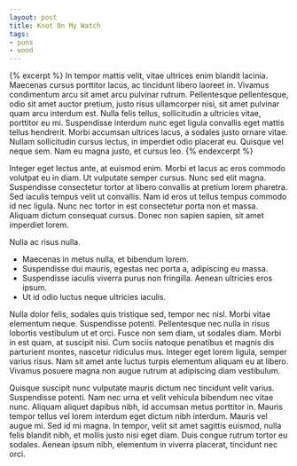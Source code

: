 ```yaml
---
layout: post
title: Knot On My Watch
tags:
- puns
- wood
---
```


{% excerpt %}
In tempor mattis velit, vitae ultrices enim blandit lacinia. Maecenas cursus porttitor lacus, ac tincidunt libero laoreet in. Vivamus condimentum arcu sit amet arcu pulvinar rutrum. Pellentesque pellentesque, odio sit amet auctor pretium, justo risus ullamcorper nisi, sit amet pulvinar quam arcu interdum est. Nulla felis tellus, sollicitudin a ultricies vitae, porttitor eu mi. Suspendisse interdum nunc eget ligula convallis eget mattis tellus hendrerit. Morbi accumsan ultrices lacus, a sodales justo ornare vitae. Nullam sollicitudin cursus lectus, in imperdiet odio placerat eu. Quisque vel neque sem. Nam eu magna justo, et cursus leo.
{% endexcerpt %}

Integer eget lectus ante, at euismod enim. Morbi et lacus ac eros commodo volutpat eu in diam. Ut vulputate semper cursus. Nunc sed elit magna. Suspendisse consectetur tortor at libero convallis at pretium lorem pharetra. Sed iaculis tempus velit ut convallis. Nam id eros ut tellus tempus commodo id nec ligula. Nunc nec tortor in est consectetur porta non et massa. Aliquam dictum consequat cursus. Donec non sapien sapien, sit amet imperdiet lorem.

Nulla ac risus nulla. 

- Maecenas in metus nulla, et bibendum lorem. 
- Suspendisse dui mauris, egestas nec porta a, adipiscing eu massa. 
- Suspendisse iaculis viverra purus non fringilla. Aenean ultricies eros ipsum. 
- Ut id odio luctus neque ultricies iaculis. 

Nulla dolor felis, sodales quis tristique sed, tempor nec nisl. Morbi vitae elementum neque. Suspendisse potenti. Pellentesque nec nulla in risus lobortis vestibulum ut et orci. Fusce non sem diam, ut sodales diam. Morbi in est quam, at suscipit nisi. Cum sociis natoque penatibus et magnis dis parturient montes, nascetur ridiculus mus. Integer eget lorem ligula, semper varius risus. Nam sit amet ante luctus turpis elementum aliquam eu at libero. Vivamus posuere magna non augue rutrum at adipiscing diam vestibulum.

Quisque suscipit nunc vulputate mauris dictum nec tincidunt velit varius. Suspendisse potenti. Nam nec urna et velit vehicula bibendum nec vitae nunc. Aliquam aliquet dapibus nibh, id accumsan metus porttitor in. Mauris tempor tellus vel lorem interdum eget dictum nibh interdum. Mauris vel augue mi. Sed id mi magna. In tempor, velit sit amet sagittis euismod, nulla felis blandit nibh, et mollis justo nisi eget diam. Duis congue rutrum tortor eu sodales. Aenean ipsum nibh, elementum in viverra placerat, tincidunt nec orci.
